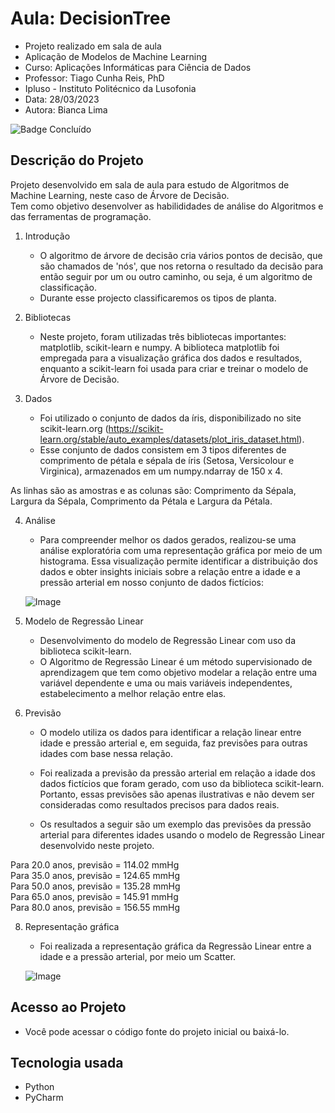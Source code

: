 # Aula: DecisionTree

- Projeto realizado em sala de aula
- Aplicação de Modelos de Machine Learning
- Curso: Aplicações Informáticas para Ciência de Dados
- Professor: Tiago Cunha Reis, PhD
- Ipluso - Instituto Politécnico da Lusofonia
- Data: 28/03/2023
- Autora: Bianca Lima

![Badge Concluído](http://img.shields.io/static/v1?label=STATUS&message=CONCLUÍDO&color=GREEN&style=for-the-badge)

## Descrição do Projeto

Projeto desenvolvido em sala de aula para estudo de Algoritmos de Machine Learning, neste caso de Árvore de Decisão.  
Tem como objetivo desenvolver as habilididades de análise do Algoritmos e das ferramentas de programação.  

 1. Introdução
    - O algoritmo de árvore de decisão cria vários pontos de decisão, que são chamados de 'nós', que nos retorna o resultado da decisão para então seguir por um ou outro caminho, ou seja, é um algoritmo de classificação.
    - Durante esse projecto classificaremos os tipos de planta.
        
 2. Bibliotecas
    - Neste projeto, foram utilizadas três bibliotecas importantes: matplotlib, scikit-learn e numpy.  A biblioteca matplotlib foi empregada para a visualização gráfica dos dados e resultados, enquanto a scikit-learn foi usada para criar e treinar o modelo de Árvore de Decisão.

 3. Dados
    - Foi utilizado o conjunto de dados da íris, disponibilizado no site scikit-learn.org (https://scikit-learn.org/stable/auto_examples/datasets/plot_iris_dataset.html).
    - Esse conjunto de dados consistem em 3 tipos diferentes de comprimento de pétala e sépala de íris (Setosa, Versicolour e Virginica), armazenados em um numpy.ndarray de 150 x 4.

As linhas são as amostras e as colunas são: Comprimento da Sépala, Largura da Sépala, Comprimento da Pétala e Largura da Pétala.

 4. Análise
    -  Para compreender melhor os dados gerados, realizou-se uma análise exploratória com uma representação gráfica por meio de um histograma. Essa visualização permite identificar a distribuição dos dados e obter insights iniciais sobre a relação entre a idade e a pressão arterial em nosso conjunto de dados fictícios:

     ![Image](Histograms.png)

 6. Modelo de Regressão Linear
    - Desenvolvimento do modelo de Regressão Linear com uso da biblioteca scikit-learn.
    - O Algoritmo de Regressão Linear é um método supervisionado de aprendizagem que tem como objetivo modelar a relação entre uma variável dependente e uma ou mais variáveis independentes, estabelecimento a melhor relação entre elas.
   
 6. Previsão
    - O modelo utiliza os dados para identificar a relação linear entre idade e pressão arterial e, em seguida, faz previsões para outras idades com base nessa relação.
    - Foi realizada a previsão da pressão arterial em relação a idade dos dados fictícios que foram gerado, com uso da biblioteca scikit-learn. Portanto, essas previsões são apenas ilustrativas e não devem ser consideradas como resultados precisos para dados reais.
     
    - Os resultados a seguir são um exemplo das previsões da pressão arterial para diferentes idades usando o modelo de Regressão Linear desenvolvido neste projeto.  

   Para 20.0 anos, previsão = 114.02 mmHg  
   Para 35.0 anos, previsão = 124.65 mmHg  
   Para 50.0 anos, previsão = 135.28 mmHg  
   Para 65.0 anos, previsão = 145.91 mmHg  
   Para 80.0 anos, previsão = 156.55 mmHg  

 8. Representação gráfica
    - Foi realizada a representação gráfica da Regressão Linear entre a idade e a pressão arterial, por meio um Scatter.

     ![Image](Scatter.png)
     
## Acesso ao Projeto

- Você pode acessar o código fonte do projeto inicial ou baixá-lo.

## Tecnologia usada
 
 - Python
 - PyCharm
